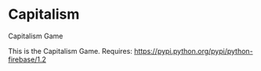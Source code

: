 # Capitalism
Capitalism Game

This is the Capitalism Game. 
Requires:
https://pypi.python.org/pypi/python-firebase/1.2

